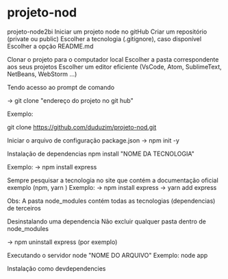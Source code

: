 # projeto-nod
 
 projeto-node2bi
Iniciar um projeto node no gitHub
Criar um repositório (private ou public) Escolher a tecnologia (.gitignore), caso disponível Escolher a opção README.md

Clonar o projeto para o computador local
Escolher a pasta correspondente aos seus projetos Escolher um editor eficiente (VsCode, Atom, SublimeText, NetBeans, WebStorm ...)

Tendo acesso ao prompt de comando

-> git clone "endereço do projeto no git hub"

Exemplo:

git clone https://github.com/duduzim/projeto-nod.git



Iniciar o arquivo de configuração package.json
-> npm init -y

Instalação de dependencias
npm install "NOME DA TECNOLOGIA"

Exemplo: -> npm install express

Sempre pesquisar a tecnologia no site que contém a documentação oficial exemplo (npm, yarn ) Exemplo: -> npm install express -> yarn add express

Obs: A pasta node_modules contém todas as tecnologias (dependencias) de terceiros

Desinstalando uma dependencia
Não excluir qualquer pasta dentro de node_modules

-> npm uninstall express (por exemplo)

Executando o servidor
node "NOME DO ARQUIVO" Exemplo: node app

Instalação como devdependencies
